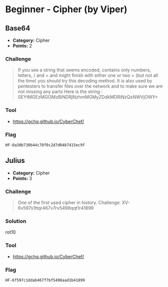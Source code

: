 # Beginner - Cipher (by Viper)

## Base64

* **Category:** Cipher
* **Points:** 2

### Challenge

> If you see a string that seems encoded, contains only numbers,  letters, / and = and might finish with either one or two = (but not all  the time) you should try this decoding method. It is also used by  pentesters to transfer files over the network and to make sure we are  not missing any parts Here is the string :  SEYtMGEzMGI3MzBiNDRjNzhmMGMyZDdkMDRiNzQxNWVjOWY=

### Tool

* https://gchq.github.io/CyberChef/

### Flag

```
HF-0a30b730b44c78f0c2d7d04b7415ec9f
```

## Julius

* **Category:** Cipher
* **Points:** 3

### Challenge

> One of the first used cipher in history.
> Challenge:
> XV-6v597s1ttqr467v7rv5498qqt1r41899

### Solution

rot10

### Tool

* https://gchq.github.io/CyberChef/

### Flag

```
HF-6f597c1ddab467f7bf5498aad1b41899
```
 